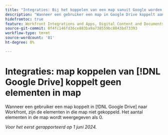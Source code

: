 ```yaml
---
title: "Integraties: Bij het koppelen van een map vanuit Google worden de elementen in de map niet gekoppeld"
description: "Wanneer een gebruiker een map in Google Drive koppelt aan Workfront, worden de middelen in die map niet gekoppeld. Het aantal elementen in de map wordt weergegeven als 0."
hidefromtoc: true
feature: Workfront Integrations and Apps, Digital Content and Documents
source-git-commit: 0f4fc146fd36ce883ba9a738559bc8843bd73393
workflow-type: tm+mt
source-wordcount: '81'
ht-degree: 0%

---
```



# Integraties: map koppelen van [!DNL Google Drive] koppelt geen elementen in map

Wanneer een gebruiker een map koppelt in [!DNL Google Drive] naar Workfront, zijn de elementen in die map niet gekoppeld. Het aantal elementen in de map wordt weergegeven als 0.

_Voor het eerst gerapporteerd op 1 juni 2024._
